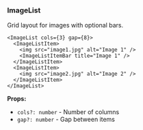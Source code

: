 ### ImageList

Grid layout for images with optional bars.

```tsx
<ImageList cols={3} gap={8}>
  <ImageListItem>
    <img src="image1.jpg" alt="Image 1" />
    <ImageListItemBar title="Image 1" />
  </ImageListItem>
  <ImageListItem>
    <img src="image2.jpg" alt="Image 2" />
  </ImageListItem>
</ImageList>
```

**Props:**
- `cols?: number` - Number of columns
- `gap?: number` - Gap between items
